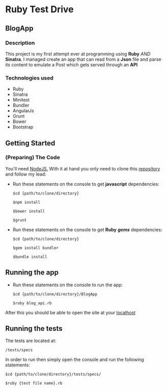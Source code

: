 # Ruby Test Drive #
## BlogApp ##
### Description ###
This project is my first attempt ever at programming using **Ruby** *AND* **Sinatra**. I managed create an app that can read from a **Json** file and parse its content to emulate a Post which gets served through an **API**


### Technologies used ###
- Ruby
- Sinatra
- Minitest
- Bundler
- AngularJs
- Grunt
- Bower
- Bootstrap

## Getting  Started ##
### (Preparing) The Code ###
You'll need [NodeJS.](http://nodejs.org) With it at hand you only need to clone
this [repository](https://bitbucket.org/MobiusLab/rubytestdrive) and follow my lead:

- Run these statements on the console to get **javascript** dependencies:
    
    ```
    $cd {path/to/clone/directory}
    ```
    
    ```
    $npm install
    ```
    
    ```
    $bower install
    ```

    ```
    $grunt
    ```
- Run these statements on the console to get **Ruby** ***gems*** dependencies:
    
    ```
    $cd {path/to/clone/directory}
    ```

    ```
    $gem install bundler
    ```

    ```
    $bundle install    
    ```
## Running the app ##
- Run these statements on the console to run the app:
    
    ```
    $cd {path/to/clone/directory}/BlogApp
    ```

    ```
    $ruby blog_api.rb
    ```

After this you should be able to open the site at your [localhost](localhost:4567)

## Running the tests ##

The tests are located at:

    /tests/specs

In order to run then simply open the console and run the following statements:
    
    $cd {path/to/clone/directory}/tests/specs/
    
    $ruby {test file name}.rb